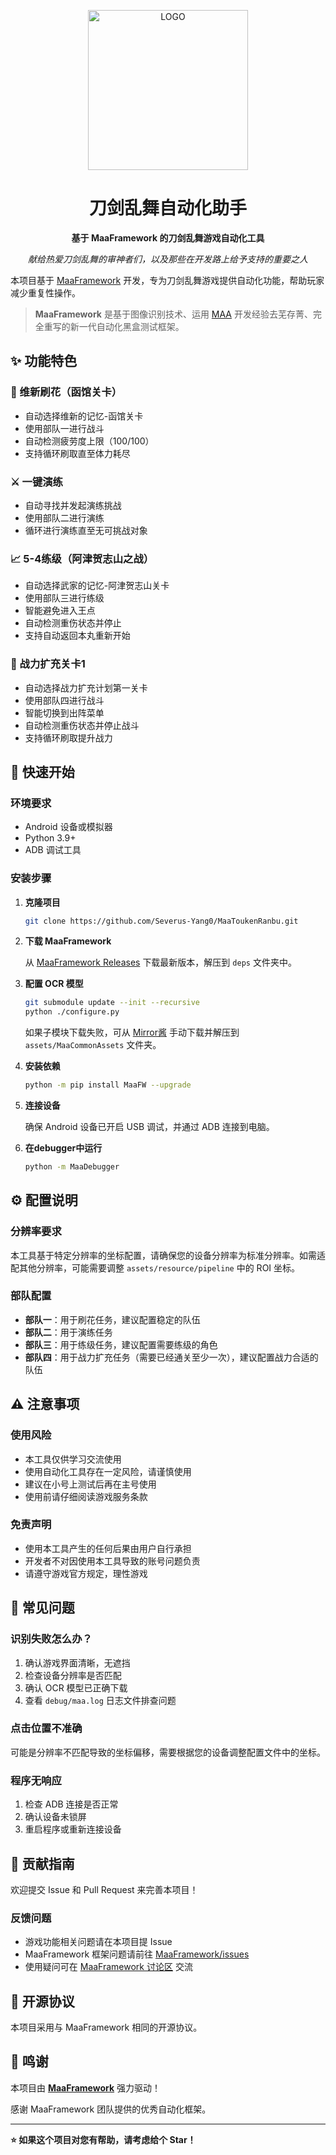 <!-- markdownlint-disable MD033 MD041 -->
<p align="center">
  <img alt="LOGO" src="https://cdn.jsdelivr.net/gh/MaaAssistantArknights/design@main/logo/maa-logo_512x512.png" width="256" height="256" />
</p>

<div align="center">

# 刀剑乱舞自动化助手

**基于 MaaFramework 的刀剑乱舞游戏自动化工具**

*献给热爱刀剑乱舞的审神者们，以及那些在开发路上给予支持的重要之人*
</div>

本项目基于 [MaaFramework](https://github.com/MaaXYZ/MaaFramework) 开发，专为刀剑乱舞游戏提供自动化功能，帮助玩家减少重复性操作。

> **MaaFramework** 是基于图像识别技术、运用 [MAA](https://github.com/MaaAssistantArknights/MaaAssistantArknights) 开发经验去芜存菁、完全重写的新一代自动化黑盒测试框架。

## ✨ 功能特色

### 🌸 维新刷花（函馆关卡）

- 自动选择维新的记忆-函馆关卡
- 使用部队一进行战斗
- 自动检测疲劳度上限（100/100）
- 支持循环刷取直至体力耗尽

### ⚔️ 一键演练

- 自动寻找并发起演练挑战
- 使用部队二进行演练
- 循环进行演练直至无可挑战对象

### 📈 5-4练级（阿津贺志山之战）

- 自动选择武家的记忆-阿津贺志山关卡
- 使用部队三进行练级
- 智能避免进入王点
- 自动检测重伤状态并停止
- 支持自动返回本丸重新开始

### 💪 战力扩充关卡1
- 自动选择战力扩充计划第一关卡
- 使用部队四进行战斗
- 智能切换到出阵菜单
- 自动检测重伤状态并停止战斗
- 支持循环刷取提升战力
  
## 🚀 快速开始

### 环境要求

- Android 设备或模拟器
- Python 3.9+
- ADB 调试工具

### 安装步骤

1. **克隆项目**

    ```bash
    git clone https://github.com/Severus-Yang0/MaaToukenRanbu.git
    ```

2. **下载 MaaFramework**

    从 [MaaFramework Releases](https://github.com/MaaXYZ/MaaFramework/releases) 下载最新版本，解压到 `deps` 文件夹中。

3. **配置 OCR 模型**

    ```bash
    git submodule update --init --recursive
    python ./configure.py
    ```

    如果子模块下载失败，可从 [Mirror酱](https://mirrorchyan.com/zh/projects?rid=MaaCommonAssets&source=ghtempl-readme) 手动下载并解压到 `assets/MaaCommonAssets` 文件夹。

4. **安装依赖**

    ```bash
    python -m pip install MaaFW --upgrade
    ```

5. **连接设备**

    确保 Android 设备已开启 USB 调试，并通过 ADB 连接到电脑。

6. **在debugger中运行**

    ```bash
    python -m MaaDebugger
    ```

## ⚙️ 配置说明

### 分辨率要求

本工具基于特定分辨率的坐标配置，请确保您的设备分辨率为标准分辨率。如需适配其他分辨率，可能需要调整 `assets/resource/pipeline` 中的 ROI 坐标。

### 部队配置

- **部队一**：用于刷花任务，建议配置稳定的队伍
- **部队二**：用于演练任务
- **部队三**：用于练级任务，建议配置需要练级的角色
- **部队四**：用于战力扩充任务（需要已经通关至少一次），建议配置战力合适的队伍

## ⚠️ 注意事项

### 使用风险

- 本工具仅供学习交流使用
- 使用自动化工具存在一定风险，请谨慎使用
- 建议在小号上测试后再在主号使用
- 使用前请仔细阅读游戏服务条款

### 免责声明

- 使用本工具产生的任何后果由用户自行承担
- 开发者不对因使用本工具导致的账号问题负责
- 请遵守游戏官方规定，理性游戏

## 🔧 常见问题

### 识别失败怎么办？

1. 确认游戏界面清晰，无遮挡
2. 检查设备分辨率是否匹配
3. 确认 OCR 模型已正确下载
4. 查看 `debug/maa.log` 日志文件排查问题

### 点击位置不准确

可能是分辨率不匹配导致的坐标偏移，需要根据您的设备调整配置文件中的坐标。

### 程序无响应

1. 检查 ADB 连接是否正常
2. 确认设备未锁屏
3. 重启程序或重新连接设备

## 🤝 贡献指南

欢迎提交 Issue 和 Pull Request 来完善本项目！

### 反馈问题

- 游戏功能相关问题请在本项目提 Issue
- MaaFramework 框架问题请前往 [MaaFramework/issues](https://github.com/MaaXYZ/MaaFramework/issues)
- 使用疑问可在 [MaaFramework 讨论区](https://github.com/MaaXYZ/MaaFramework/discussions) 交流

## 📄 开源协议

本项目采用与 MaaFramework 相同的开源协议。

## 🙏 鸣谢

本项目由 **[MaaFramework](https://github.com/MaaXYZ/MaaFramework)** 强力驱动！

感谢 MaaFramework 团队提供的优秀自动化框架。

---

**⭐ 如果这个项目对您有帮助，请考虑给个 Star！**
